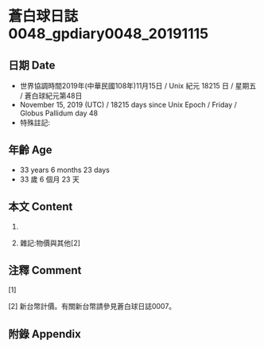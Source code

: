 # 蒼白球日誌0048_gpdiary0048_20191115 #

## 日期 Date ##

* 世界協調時間2019年(中華民國108年)11月15日 / Unix 紀元 18215 日 / 星期五 / 蒼白球紀元第48日
* November 15, 2019 (UTC) / 18215 days since Unix Epoch / Friday / Globus Pallidum day 48
* 特殊註記:

## 年齡 Age ##

* 33 years 6 months 23 days
* 33 歲 6 個月 23 天

## 本文 Content ##

1. 

    
2. 雜記:物價與其他[2]

    

## 注釋 Comment ##

[1] 


[2] 新台幣計價。有關新台幣請參見蒼白球日誌0007。



## 附錄 Appendix ##

